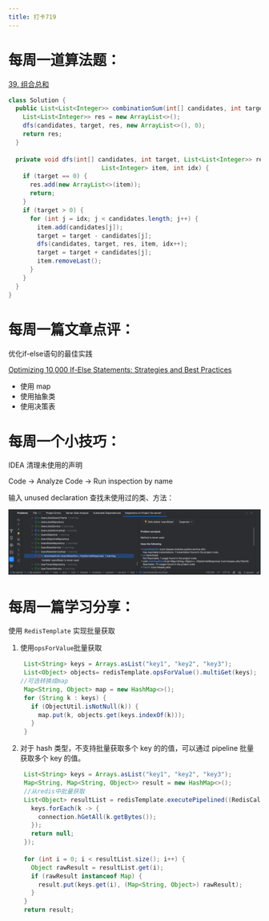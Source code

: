 ```yaml
---
title: 打卡719
---
```


# 每周一道算法题：

[39. 组合总和](https://leetcode.cn/problems/combination-sum/)

```Java
class Solution {
  public List<List<Integer>> combinationSum(int[] candidates, int target) {
    List<List<Integer>> res = new ArrayList<>();
    dfs(candidates, target, res, new ArrayList<>(), 0);
    return res;
  }

  private void dfs(int[] candidates, int target, List<List<Integer>> res,
                          List<Integer> item, int idx) {
    if (target == 0) {
      res.add(new ArrayList<>(item));
      return;
    }
    if (target > 0) {
      for (int j = idx; j < candidates.length; j++) {
        item.add(candidates[j]);
        target = target - candidates[j];
        dfs(candidates, target, res, item, idx++);
        target = target + candidates[j];
        item.removeLast();
      }
    }
  }
}
```

# 每周一篇文章点评：

优化if-else语句的最佳实践

[Optimizing 10,000 If-Else Statements: Strategies and Best Practices](https://www.linkedin.com/pulse/optimizing-10000-if-else-statements-strategies-best-practices-asim-ammgf)

- 使用 map
- 使用抽象类
- 使用决策表

# 每周一个小技巧：

IDEA 清理未使用的声明 

Code -> Analyze Code -> Run inspection by name

输入 unused declaration 查找未使用过的类、方法：

![image-20240719120230458](./image-20240719120230458.png)

# 每周一篇学习分享：

使用 `RedisTemplate` 实现批量获取

1. 使用`opsForValue`批量获取

   ```java
    List<String> keys = Arrays.asList("key1", "key2", "key3");
    List<Object> objects= redisTemplate.opsForValue().multiGet(keys);
   //可选转换成map
    Map<String, Object> map = new HashMap<>();
    for (String k : keys) {
      if (ObjectUtil.isNotNull(k)) {
        map.put(k, objects.get(keys.indexOf(k)));
      }
    }
   ```

2. 对于 hash 类型，不支持批量获取多个 key 的的值，可以通过 pipeline 批量获取多个 key 的值。
   ```java
    List<String> keys = Arrays.asList("key1", "key2", "key3");
    Map<String, Map<String, Object>> result = new HashMap<>();
    //从redis中批量获取
    List<Object> resultList = redisTemplate.executePipelined((RedisCallback<Void>) connection -> {
      keys.forEach(k -> {
        connection.hGetAll(k.getBytes());
      });
      return null;
    });
   
    for (int i = 0; i < resultList.size(); i++) {
      Object rawResult = resultList.get(i);
      if (rawResult instanceof Map) {
        result.put(keys.get(i), (Map<String, Object>) rawResult);
      }
    }
    return result;
   ```